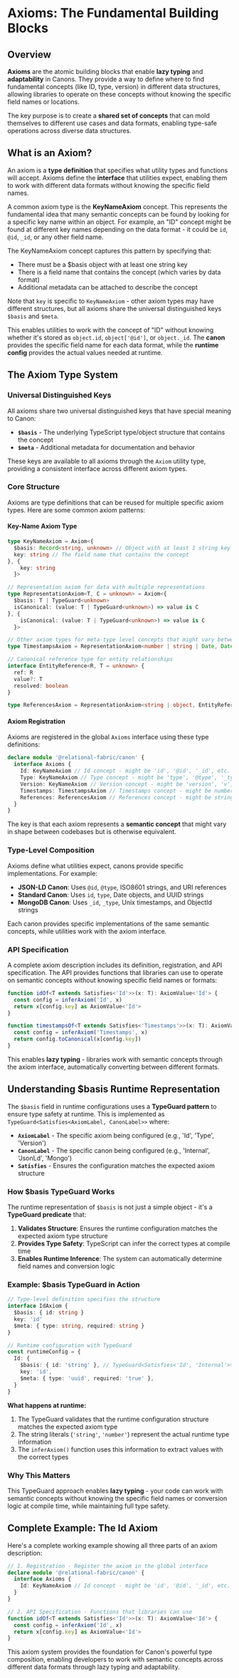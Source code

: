# Axioms: The Fundamental Building Blocks

## Overview

**Axioms** are the atomic building blocks that enable **lazy typing** and **adaptability** in Canons. They provide a way to define where to find fundamental concepts (like ID, type, version) in different data structures, allowing libraries to operate on these concepts without knowing the specific field names or locations.

The key purpose is to create a **shared set of concepts** that can mold themselves to different use cases and data formats, enabling type-safe operations across diverse data structures.

## What is an Axiom?

An axiom is a **type definition** that specifies what utility types and functions will accept. Axioms define the **interface** that utilities expect, enabling them to work with different data formats without knowing the specific field names.

A common axiom type is the **KeyNameAxiom** concept. This represents the fundamental idea that many semantic concepts can be found by looking for a specific key name within an object. For example, an "ID" concept might be found at different key names depending on the data format - it could be `id`, `@id`, `_id`, or any other field name.

The KeyNameAxiom concept captures this pattern by specifying that:
- There must be a $basis object with at least one string key
- There is a field name that contains the concept (which varies by data format)
- Additional metadata can be attached to describe the concept

Note that `key` is specific to `KeyNameAxiom` - other axiom types may have different structures, but all axioms share the universal distinguished keys `$basis` and `$meta`.

This enables utilities to work with the concept of "ID" without knowing whether it's stored as `object.id`, `object['@id']`, or `object._id`. The **canon** provides the specific field name for each data format, while the **runtime config** provides the actual values needed at runtime.

## The Axiom Type System

### Universal Distinguished Keys

All axioms share two universal distinguished keys that have special meaning to Canon:

- **`$basis`** - The underlying TypeScript type/object structure that contains the concept
- **`$meta`** - Additional metadata for documentation and behavior

These keys are available to all axioms through the `Axiom` utility type, providing a consistent interface across different axiom types.

### Core Structure

Axioms are type definitions that can be reused for multiple specific axiom types. Here are some common axiom patterns:

#### Key-Name Axiom Type
```typescript
type KeyNameAxiom = Axiom<{
  $basis: Record<string, unknown> // Object with at least 1 string key
  key: string // The field name that contains the concept
}, {
    key: string
  }>

// Representation axiom for data with multiple representations
type RepresentationAxiom<T, C = unknown> = Axiom<{
  $basis: T | TypeGuard<unknown>
  isCanonical: (value: T | TypeGuard<unknown>) => value is C
}, {
    isCanonical: (value: T | TypeGuard<unknown>) => value is C
  }>

// Other axiom types for meta-type level concepts that might vary between codebases
type TimestampsAxiom = RepresentationAxiom<number | string | Date, Date>

// Canonical reference type for entity relationships
interface EntityReference<R, T = unknown> {
  ref: R
  value?: T
  resolved: boolean
}

type ReferencesAxiom = RepresentationAxiom<string | object, EntityReference<string, unknown>>
```

#### Axiom Registration
Axioms are registered in the global `Axioms` interface using these type definitions:

```typescript
declare module '@relational-fabric/canon' {
  interface Axioms {
    Id: KeyNameAxiom // Id concept - might be 'id', '@id', '_id', etc.
    Type: KeyNameAxiom // Type concept - might be 'type', '@type', '_type', etc.
    Version: KeyNameAxiom // Version concept - might be 'version', 'v', 'rev', etc.
    Timestamps: TimestampsAxiom // Timestamps concept - might be number, string, Date, etc.
    References: ReferencesAxiom // References concept - might be string, object, array, etc.
  }
}
```

The key is that each axiom represents a **semantic concept** that might vary in shape between codebases but is otherwise equivalent.

### Type-Level Composition

Axioms define what utilities expect, canons provide specific implementations. For example:

- **JSON-LD Canon**: Uses `@id`, `@type`, ISO8601 strings, and URI references
- **Standard Canon**: Uses `id`, `type`, Date objects, and UUID strings
- **MongoDB Canon**: Uses `_id`, `_type`, Unix timestamps, and ObjectId strings

Each canon provides specific implementations of the same semantic concepts, while utilities work with the axiom interface.

### API Specification

A complete axiom description includes its definition, registration, and API specification. The API provides functions that libraries can use to operate on semantic concepts without knowing specific field names or formats:

```typescript
function idOf<T extends Satisfies<'Id'>>(x: T): AxiomValue<'Id'> {
  const config = inferAxiom('Id', x)
  return x[config.key] as AxiomValue<'Id'>
}

function timestampsOf<T extends Satisfies<'Timestamps'>>(x: T): AxiomValue<'Timestamps'> {
  const config = inferAxiom('Timestamps', x)
  return config.toCanonical(x[config.key])
}
```

This enables **lazy typing** - libraries work with semantic concepts through the axiom interface, automatically converting between different formats.

## Understanding $basis Runtime Representation

The `$basis` field in runtime configurations uses a **TypeGuard pattern** to ensure type safety at runtime. This is implemented as `TypeGuard<Satisfies<AxiomLabel, CanonLabel>>` where:

- **`AxiomLabel`** - The specific axiom being configured (e.g., 'Id', 'Type', 'Version')
- **`CanonLabel`** - The specific canon being configured (e.g., 'Internal', 'JsonLd', 'Mongo')
- **`Satisfies`** - Ensures the configuration matches the expected axiom structure

### How $basis TypeGuard Works

The runtime representation of `$basis` is not just a simple object - it's a **TypeGuard predicate** that:

1. **Validates Structure**: Ensures the runtime configuration matches the expected axiom type structure
2. **Provides Type Safety**: TypeScript can infer the correct types at compile time
3. **Enables Runtime Inference**: The system can automatically determine field names and conversion logic

### Example: $basis TypeGuard in Action

```typescript
// Type-level definition specifies the structure
interface IdAxiom {
  $basis: { id: string }
  key: 'id'
  $meta: { type: string, required: string }
}

// Runtime configuration with TypeGuard
const runtimeConfig = {
  Id: {
    $basis: { id: 'string' }, // TypeGuard<Satisfies<'Id', 'Internal'>>
    key: 'id',
    $meta: { type: 'uuid', required: 'true' },
  }
}
```

**What happens at runtime:**
1. The TypeGuard validates that the runtime configuration structure matches the expected axiom type
2. The string literals (`'string'`, `'number'`) represent the actual runtime type information
3. The `inferAxiom()` function uses this information to extract values with the correct types

### Why This Matters

This TypeGuard approach enables **lazy typing** - your code can work with semantic concepts without knowing the specific field names or conversion logic at compile time, while maintaining full type safety.

## Complete Example: The Id Axiom

Here's a complete working example showing all three parts of an axiom description:

```typescript
// 1. Registration - Register the axiom in the global interface
declare module '@relational-fabric/canon' {
  interface Axioms {
    Id: KeyNameAxiom // Id concept - might be 'id', '@id', '_id', etc.
  }
}

// 2. API Specification - Functions that libraries can use
function idOf<T extends Satisfies<'Id'>>(x: T): AxiomValue<'Id'> {
  const config = inferAxiom('Id', x)
  return x[config.key] as AxiomValue<'Id'>
}
```

This axiom system provides the foundation for Canon's powerful type composition, enabling developers to work with semantic concepts across different data formats through lazy typing and adaptability.
